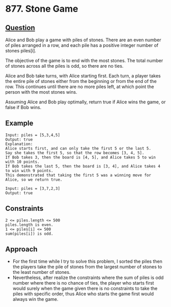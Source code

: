 # 877. Stone Game

## [Question](https://leetcode.com/problems/stone-game/)
Alice and Bob play a game with piles of stones. There are an even number of piles arranged in a row, and each pile has a positive integer number of stones piles[i].

The objective of the game is to end with the most stones. The total number of stones across all the piles is odd, so there are no ties.

Alice and Bob take turns, with Alice starting first. Each turn, a player takes the entire pile of stones either from the beginning or from the end of the row. This continues until there are no more piles left, at which point the person with the most stones wins.

Assuming Alice and Bob play optimally, return true if Alice wins the game, or false if Bob wins.

## Example
```
Input: piles = [5,3,4,5]
Output: true
Explanation: 
Alice starts first, and can only take the first 5 or the last 5.
Say she takes the first 5, so that the row becomes [3, 4, 5].
If Bob takes 3, then the board is [4, 5], and Alice takes 5 to win with 10 points.
If Bob takes the last 5, then the board is [3, 4], and Alice takes 4 to win with 9 points.
This demonstrated that taking the first 5 was a winning move for Alice, so we return true.
```

```
Input: piles = [3,7,2,3]
Output: true
```

## Constraints
```
2 <= piles.length <= 500
piles.length is even.
1 <= piles[i] <= 500
sum(piles[i]) is odd.
```

## Approach
- For the first time while I try to solve this problem, I sorted the piles then the players take the pile of stones from the largest number of stones to the least number of stones.
- Nevertheless, after realize the constraints where the sum of piles is odd number where there is no chance of ties, the player who starts first would surely when the game given there is no constraints to take the piles with specific order, thus Alice who starts the game first would always win the game.